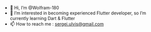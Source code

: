 - 👋 Hi, I’m @Wolfram-180
- 👀 I’m interested in becoming experienced Flutter developer, so I’m currently learning Dart & Flutter
- 📫 How to reach me : sergei.ulvis@gmail.com

<!---
Wolfram-180/Wolfram-180 is a ✨ special ✨ repository because its `README.md` (this file) appears on your GitHub profile.
You can click the Preview link to take a look at your changes.
--->
